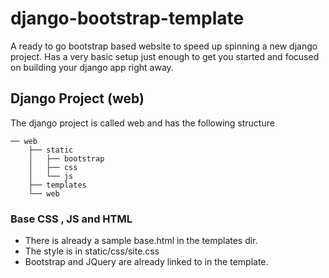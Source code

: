 # django-bootstrap-template

A ready to go bootstrap based website to speed up spinning a new django project. Has a very basic setup just enough to get you started and focused on building your django app right away. 


## Django Project (web)

The django project is called web and has the following structure

    ── web
        ├── static
        │   ├── bootstrap
        │   ├── css
        │   └── js
        ├── templates
        └── web


### Base CSS , JS and HTML

- There is already a sample base.html in the templates dir.
- The style is in static/css/site.css
- Bootstrap and JQuery are already linked to in the template.
